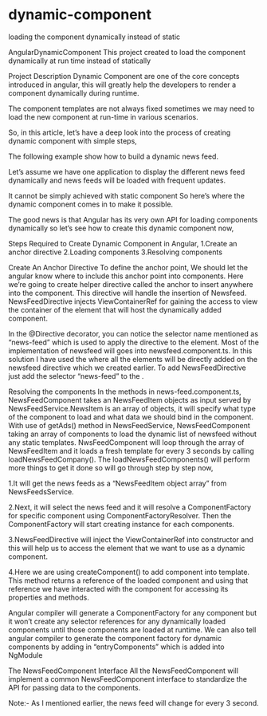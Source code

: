 # dynamic-component
loading the component dynamically instead of static

AngularDynamicComponent
This project created to load the component dynamically at run time instead of statically

Project Description
Dynamic Component are one of the core concepts introduced in angular, this will greatly help the developers to render a component dynamically during runtime.

The component templates are not always fixed sometimes we may need to load the new component at run-time in various scenarios.

So, in this article, let’s have a deep look into the process of creating dynamic component with simple steps,

The following example show how to build a dynamic news feed.

Let’s assume we have one application to display the different news feed dynamically and news feeds will be loaded with frequent updates.

It cannot be simply achieved with static component So here’s where the dynamic component comes in to make it possible.

The good news is that Angular has its very own API for loading components dynamically so let’s see how to create this dynamic component now,

Steps Required to Create Dynamic Component in Angular, 1.Create an anchor directive 2.Loading components 3.Resolving components

Create An Anchor Directive
To define the anchor point, We should let the angular know where to include this anchor point into components. Here we’re going to create helper directive called the anchor to insert anywhere into the component. This directive will handle the insertion of Newsfeed. NewsFeedDirective injects ViewContainerRef for gaining the access to view the container of the element that will host the dynamically added component.

In the @Directive decorator, you can notice the selector name mentioned as “news-feed” which is used to apply the directive to the element. Most of the implementation of newsfeed will goes into newsfeed.component.ts. In this solution I have used the where all the elements will be directly added on the newsfeed directive which we created earlier. To add NewsFeedDirective just add the selector “news-feed” to the .

Resolving the components
In the methods in news-feed.component.ts, NewsFeedComponent takes an NewsFeedItem objects as input served by NewsFeedService.NewsItem is an array of objects, it will specify what type of the component to load and what data we should bind in the component. With use of getAds() method in NewsFeedService, NewsFeedComponent taking an array of components to load the dynamic list of newsfeed without any static templates. NwsFeedComponent will loop through the array of NewsFeedItem and it loads a fresh template for every 3 seconds by calling loadNewsFeedCompany(). The loadNewsFeedComponents() will perform more things to get it done so will go through step by step now,

1.It will get the news feeds as a “NewsFeedItem object array” from NewsFeedsService.

2.Next, it will select the news feed and it will resolve a ComponentFactory for specific component using ComponentFactoryResolver. Then the ComponentFactory will start creating instance for each components.

3.NewsFeedDirective will inject the ViewContainerRef into constructor and this will help us to access the element that we want to use as a dynamic component.

4.Here we are using createComponent() to add component into template. This method returns a reference of the loaded component and using that reference we have interacted with the component for accessing its properties and methods.

Angular compiler will generate a ComponentFactory for any component but it won’t create any selector references for any dynamically loaded components until those components are loaded at runtime. We can also tell angular compiler to generate the component factory for dynamic components by adding in “entryComponents” which is added into NgModule

The NewsFeedComponent Interface
All the NewsFeedComponent will implement a common NewsFeedComponent interface to standardize the API for passing data to the components.

Note:- As I mentioned earlier, the news feed will change for every 3 second.
